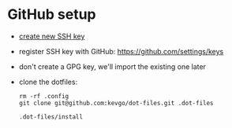 # GitHub setup

- [create new SSH key](https://docs.github.com/en/free-pro-team@latest/github/authenticating-to-github/generating-a-new-ssh-key-and-adding-it-to-the-ssh-agent)
- register SSH key with GitHub: https://github.com/settings/keys
- don't create a GPG key, we'll import the existing one later
- clone the dotfiles:

  ```
  rm -rf .config
  git clone git@github.com:kevgo/dot-files.git .dot-files

  .dot-files/install
  ```
